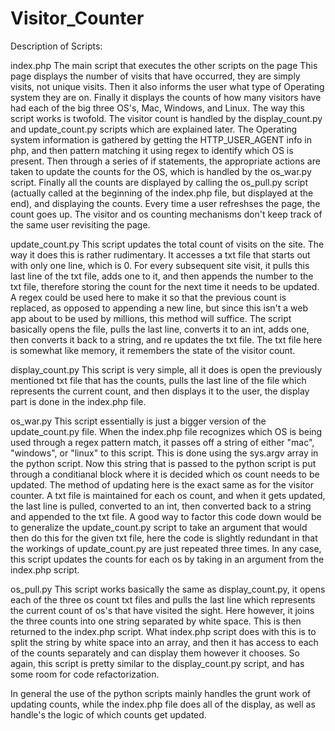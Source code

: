 Visitor_Counter
===============
Description of Scripts:

index.php
The main script that executes the other scripts on the page
This page displays the number of visits that have occurred, they are simply visits, not unique visits. Then it also informs the user what type of Operating system they are on. Finally it displays the counts of how many visitors have had each of the big three OS's, Mac, Windows, and Linux. The way this script works is twofold. The visitor count is handled by the display_count.py and update_count.py scripts which are explained later. The Operating system information is gathered by getting the HTTP_USER_AGENT info in php, and then pattern matching it using regex to identify which OS is present. Then through a series of if statements, the appropriate actions are taken to update the counts for the OS, which is handled by the os_war.py script. Finally all the counts are displayed by calling the os_pull.py script (actually called at the beginning of the index.php file, but displayed at the end), and displaying the counts. Every time a user refreshses the page, the count goes up. The visitor and os counting mechanisms don't keep track of the same user revisiting the page.

update_count.py
This script updates the total count of visits on the site. The way it does this is rather rudimentary. It accesses a txt file that starts out with only one line, which is 0. For every subsequent site visit, it pulls this last line of the txt file, adds one to it, and then appends the number to the txt file, therefore storing the count for the next time it needs to be updated. A regex could be used here to make it so that the previous count is replaced, as opposed to appending a new line, but since this isn't a web app about to be used by millions, this method will suffice. The script basically opens the file, pulls the last line, converts it to an int, adds one, then converts it back to a string, and re updates the txt file. The txt file here is somewhat like memory, it remembers the state of the visitor count.

display_count.py
This script is very simple, all it does is open the previously mentioned txt file that has the counts, pulls the last line of the file which represents the current count, and then displays it to the user, the display part is done in the index.php file.

os_war.py
This script essentially is just a bigger version of the update_count.py file. When the index.php file recognizes which OS is being used through a regex pattern match, it passes off a string of either "mac", "windows", or "linux" to this script. This is done using the sys.argv array in the python script. Now this string that is passed to the python script is put through a conditianal block where it is decided which os count needs to be updated. The method of updating here is the exact same as for the visitor counter. A txt file is maintained for each os count, and when it gets updated, the last line is pulled, converted to an int, then converted back to a string and appended to the txt file. A good way to factor this code down would be to generalize the update_count.py script to take an argument that would then do this for the given txt file, here the code is slightly redundant in that the workings of update_count.py are just repeated three times. In any case, this script updates the counts for each os by taking in an argument from the index.php script.

os_pull.py
This script works basically the same as display_count.py, it opens each of the three os count txt files and pulls the last line which represents the current count of os's that have visited the sight. Here however, it joins the three counts into one string separated by white space. This is then returned to the index.php script. What index.php script does with this is to split the string by white space into an array, and then it has access to each of the counts separately and can display them however it chooses. So again, this script is pretty similar to the display_count.py script, and has some room for code refactorization.

In general the use of the python scripts mainly handles the grunt work of updating counts, while the index.php file does all of the display, as well as handle's the logic of which counts get updated.

